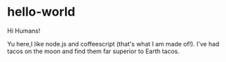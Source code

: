 # hello-world

Hi Humans!

Yu here,I like node.js and coffeescript (that's what I am made of!).
I've had tacos on the moon and find them far superior to Earth tacos.
